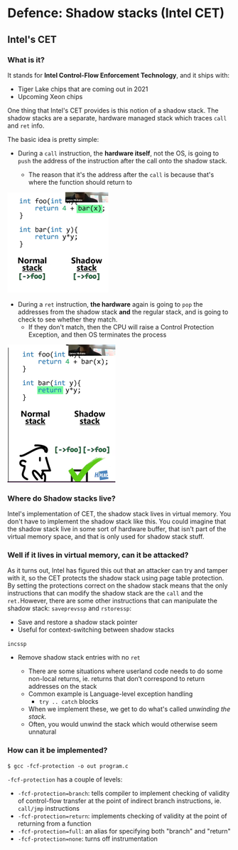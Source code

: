 # Defence: Shadow stacks \(Intel CET\)

## Intel's CET

### What is it?

It stands for **Intel Control-Flow Enforcement Technology**, and it ships with:

* Tiger Lake chips that are coming out in 2021
* Upcoming Xeon chips

One thing that Intel's CET provides is this notion of a shadow stack. The shadow stacks are a separate, hardware managed stack which traces `call` and `ret` info.

The basic idea is pretty simple:

* During a `call` instruction, the **hardware itself**, not the OS, is going to `push` the address of the instruction after the call onto the shadow stack.

  * The reason that it's the address after the `call` is because that's where the function should return to

![Addr after call to foo is going to be pushed](../../../.gitbook/assets/shadow_stack_call.png)

* During a `ret` instruction, **the hardware** again is going to `pop` the addresses from the shadow stack **and** the regular stack, and is going to check to see whether they match. 
  * If they don't match, then the CPU will raise a Control Protection Exception, and then OS terminates the process

![Ret addr popped off normal and shadow stack](../../../.gitbook/assets/shadow_stack_ret.png)

### Where do Shadow stacks live?

Intel's implementation of CET, the shadow stack lives in virtual memory. You don't have to implement the shadow stack like this. You could imagine that the shadow stack live in some sort of hardware buffer, that isn't part of the virtual memory space, and that is only used for shadow stack stuff.

### Well if it lives in virtual memory, can it be attacked?

As it turns out, Intel has figured this out that an attacker can try and tamper with it, so the CET protects the shadow stack using page table protection. By setting the protections correct on the shadow stack means that the only instructions that can modify the shadow stack are the `call` and the `ret.`However, there are some other instructions that can manipulate the shadow stack: `saveprevssp` and `rstoressp`:

* Save and restore a shadow stack pointer
* Useful for context-switching between shadow stacks

`incssp`

* Remove shadow stack entries with no `ret`

  * There are some situations where userland code needs to do some non-local returns, ie. returns that don't correspond to return addresses on the stack
  * Common example is Language-level exception handling
    * `try .. catch` blocks
  * When we implement these, we get to do what's called _unwinding the stack._
  * Often, you would unwind the stack which would otherwise seem unnatural

### How can it be implemented?

```text
$ gcc -fcf-protection -o out program.c
```

`-fcf-protection` has a couple of levels:

* `-fcf-protection=branch`: tells compiler to implement checking of validity of control-flow transfer at the point of indirect branch instructions, ie. `call/jmp` instructions
* `-fcf-protection=return`: implements checking of validity at the point of returning from a  function
* `-fcf-protection=full`: an alias for specifying both "branch" and "return"
* `-fcf-protection=none`: turns off instrumentation

